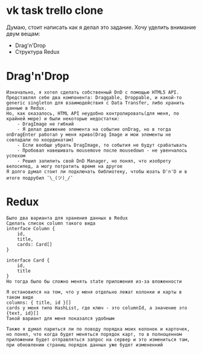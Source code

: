 # vk task trello clone
Думаю, стоит написать как я делал это задание. Хочу уделить внимание двум вещам:

  - Drag'n'Drop
  - Структура Redux

# Drag'n'Drop
    Изначально, я хотел сделать собственный DnD с помощью HTML5 API. Представлял себе два компонента: Draggable, Droppable, и какой-то generic singleton для взаимодействия с Data Transfer, либо хранить данные в Redux.
    Но, как оказалось, HTML API неудобно контролировать(для меня, по крайней мере) и были некоторые недостатки:
        - DragImage не гибкий
        - Я делал движение элемента на событие onDrag, но в тогда onDragEnter работал у меня криво(Drag Image и мои элементы не совпадали по координатам)
        - Если вообще убрать DragImage, то события не будут срабатывать
        - Пробовал навешивать mousemove после mousedown - не увенчалось успехом
        - Решил запилить свой DnD Manager, но понял, что изобрету велосипед, а могу потратить время на другое
    Я долго думал стоит ли подключать библиотеку, чтобы юзать D'n'D и в итоге подрубил ¯\_(ツ)_/¯
    
# Redux
    Было два варианта для хранения данных в Redux
    Сделать список column такого вида
    interface Column {
        id,
        title,
        cards: Card[]
    }
    
    interface Card {
        id,
        title
    }
    Но тогда было бы сложно менять state приложения из-за вложенности
    
    Я остановился на том, что у меня отдельно лежат колонки и карты в таком виде
    columns: { title, id }[]
    cards у меня типо HashList, где ключ - это columnId, а значение это {text, id}[]
    Такой вариант для меня показался удобным
    
    Также я думал париться ли по поводу порядка моих колонок и карточек, но понял, что когда будет меняться порядок карт, то в полноценном приложении будет отправляться запрос на сервер и это измениться там, при обновлении страниц порядок данных уже будет измененний
    
    
